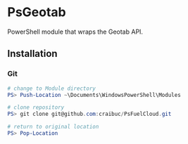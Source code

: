 # PsGeotab
PowerShell module that wraps the Geotab API.

## Installation

### Git

``` powershell
# change to Module directory
PS> Push-Location ~\Documents\WindowsPowerShell\Modules

# clone repository
PS> git clone git@github.com:craibuc/PsFuelCloud.git

# return to original location
PS> Pop-Location
```
